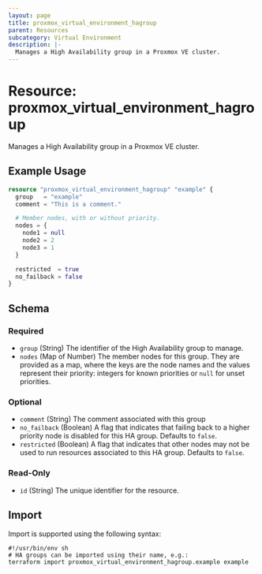 ```yaml
---
layout: page
title: proxmox_virtual_environment_hagroup
parent: Resources
subcategory: Virtual Environment
description: |-
  Manages a High Availability group in a Proxmox VE cluster.
---
```


# Resource: proxmox_virtual_environment_hagroup

Manages a High Availability group in a Proxmox VE cluster.

## Example Usage

```terraform
resource "proxmox_virtual_environment_hagroup" "example" {
  group   = "example"
  comment = "This is a comment."

  # Member nodes, with or without priority.
  nodes = {
    node1 = null
    node2 = 2
    node3 = 1
  }

  restricted  = true
  no_failback = false
}
```

<!-- schema generated by tfplugindocs -->
## Schema

### Required

- `group` (String) The identifier of the High Availability group to manage.
- `nodes` (Map of Number) The member nodes for this group. They are provided as a map, where the keys are the node names and the values represent their priority: integers for known priorities or `null` for unset priorities.

### Optional

- `comment` (String) The comment associated with this group
- `no_failback` (Boolean) A flag that indicates that failing back to a higher priority node is disabled for this HA group. Defaults to `false`.
- `restricted` (Boolean) A flag that indicates that other nodes may not be used to run resources associated to this HA group. Defaults to `false`.

### Read-Only

- `id` (String) The unique identifier for the resource.

## Import

Import is supported using the following syntax:

```shell
#!/usr/bin/env sh
# HA groups can be imported using their name, e.g.:
terraform import proxmox_virtual_environment_hagroup.example example
```
